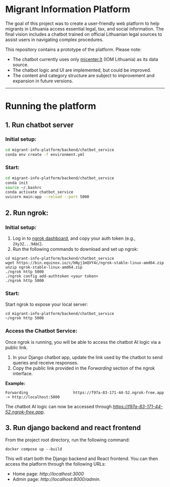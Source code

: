 # Migrant Information Platform

The goal of this project was to create a user-friendly web platform to help migrants in Lithuania access essential legal, tax, and social information. The final vision includes a chatbot trained on official Lithuanian legal sources to assist users in navigating complex procedures.

This repository contains a prototype of the platform. Please note:
- The chatbot currently uses only [micenter.lt](https://lithuania.iom.int/) (IOM Lithuania) as its data source.
- The chatbot logic and UI are implemented, but could be improved.
- The content and category structure are subject to improvement and expansion in future versions.

---

# Running the platform

## 1. Run chatbot server
### Initial setup:
```bash
cd migrant-info-platform/backend/chatbot_service
conda env create -f environment.yml
```

### Start:
```bash
cd migrant-info-platform/backend/chatbot_service
conda init
source ~/.bashrc
conda activate chatbot_service
uvicorn main:app --reload --port 5000
```

## 2. Run ngrok:
### Initial setup:
1. Log in to [ngrok dashboard](https://dashboard.ngrok.com), and copy your auth token (e.g., `2Xy3Z...9AbC`).
2. Run the following commands to download and set up ngrok:
```
cd migrant-info-platform/backend/chatbot_service
wget https://bin.equinox.io/c/bNyj1mQVY4c/ngrok-stable-linux-amd64.zip
unzip ngrok-stable-linux-amd64.zip
./ngrok http 5000
./ngrok config add-authtoken <your token>
./ngrok http 5000
```

### Start:
Start ngrok to expose your local server:
```
cd migrant-info-platform/backend/chatbot_service
~/ngrok http 5000
```

### Access the Chatbot Service:
Once ngrok is running, you will be able to access the chatbot AI logic via a public link. 

1. In your Django chatbot app, update the link used by the chatbot to send queries and receive responses.
2. Copy the public link provided in the _Forwarding_ section of the ngrok interface.

**Example:**

```
Forwarding                    https://f97a-83-171-44-52.ngrok-free.app -> http://localhost:5000
```

The chatbot AI logic can now be accessed through _https://f97a-83-171-44-52.ngrok-free.app_.

## 3. Run django backend and react frontend

From the project root directory, run the following command:
```
docker compose up --build
```
This will start both the Django backend and React frontend. You can then access the platform through the following URLs:
- Home page: *http://localhost:3000*
- Admin page: *http://localhost:8000/admin*.
